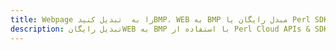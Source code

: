 ---title: Webpage را به  تبدیل کنیدBMP، WEB به BMP مبدل رایگان یا Perl SDKdescription: تبدیل رایگانWEB به BMP با استفاده از Perl Cloud APIs & SDK همچنین اسناد PDF را در Cloud ایجاد، ویرایش و رندر کنید.---